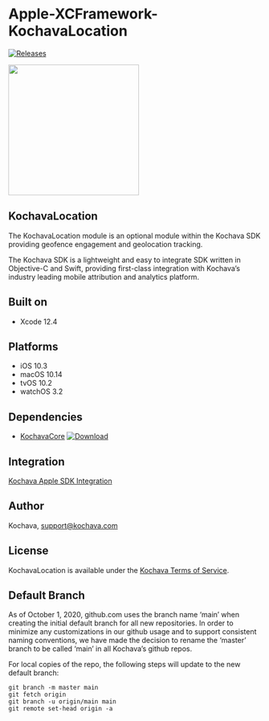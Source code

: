 # Apple-XCFramework-KochavaLocation

[![Releases](https://img.shields.io/github/v/release/kochava/Apple-XCFramework-KochavaLocation?include_prereleases&sort=semver)](https://github.com/Kochava/Apple-XCFramework-KochavaLocation/releases)

<img src="https://storage.googleapis.com/kochava-web/2016/07/Kochava-horizontal-black-800x154.png" width="260" />

## KochavaLocation

The KochavaLocation module is an optional module within the Kochava SDK providing geofence engagement and geolocation tracking.

The Kochava SDK is a lightweight and easy to integrate SDK written in Objective-C and Swift, providing first-class integration with Kochava’s industry leading mobile attribution and analytics platform.

## Built on

* Xcode 12.4

## Platforms

* iOS 10.3
* macOS 10.14
* tvOS 10.2
* watchOS 3.2

## Dependencies

* [KochavaCore](https://github.com/Kochava/Apple-XCFramework-KochavaCore) [![Download](https://img.shields.io/github/v/release/kochava/Apple-XCFramework-KochavaCore?include_prereleases&sort=semver)](https://github.com/Kochava/Apple-XCFramework-KochavaCore/releases)

## Integration

[Kochava Apple SDK Integration](https://support.kochava.com/sdk-integration/sdk-kochavatracker-ios)

## Author

Kochava, support@kochava.com

## License

KochavaLocation is available under the [Kochava Terms of Service](https://www.kochava.com/terms-of-service/).


## Default Branch

As of October 1, 2020, github.com uses the branch name ‘main’ when creating the initial default branch for all new repositories.  In order to minimize any customizations in our github usage and to support consistent naming conventions, we have made the decision to rename the ‘master’ branch to be called ‘main’ in all Kochava’s github repos.

For local copies of the repo, the following steps will update to the new default branch:

```
git branch -m master main
git fetch origin
git branch -u origin/main main
git remote set-head origin -a
```
